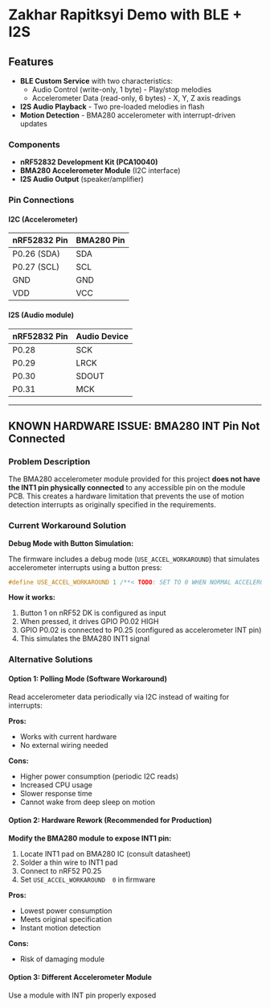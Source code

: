# Zakhar Rapitksyi Demo with BLE + I2S

## Features

- **BLE Custom Service** with two characteristics:
  - Audio Control (write-only, 1 byte) - Play/stop melodies
  - Accelerometer Data (read-only, 6 bytes) - X, Y, Z axis readings
- **I2S Audio Playback** - Two pre-loaded melodies in flash
- **Motion Detection** - BMA280 accelerometer with interrupt-driven updates

### Components
- **nRF52832 Development Kit (PCA10040)**
- **BMA280 Accelerometer Module** (I2C interface)
- **I2S Audio Output** (speaker/amplifier)

### Pin Connections

#### I2C (Accelerometer)
| nRF52832 Pin | BMA280 Pin |
|--------------|------------|
| P0.26 (SDA)  | SDA        |
| P0.27 (SCL)  | SCL        |
| GND          | GND        |
| VDD          | VCC        |

#### I2S (Audio module)
| nRF52832 Pin | Audio Device |
|--------------|--------------|
| P0.28        | SCK          |
| P0.29        | LRCK         |
| P0.30        | SDOUT        |
| P0.31        | MCK          |

---

## **KNOWN HARDWARE ISSUE: BMA280 INT Pin Not Connected**

### Problem Description

The BMA280 accelerometer module provided for this project **does not have the INT1 pin physically connected** to any accessible pin on the module PCB. This creates a hardware limitation that prevents the use of motion detection interrupts as originally specified in the requirements.

### Current Workaround Solution

**Debug Mode with Button Simulation:**

The firmware includes a debug mode (`USE_ACCEL_WORKAROUND`) that simulates accelerometer interrupts using a button press:

```c
#define USE_ACCEL_WORKAROUND 1 /**< TODO: SET TO 0 WHEN NORMAL ACCELEROMETER WILL BE PRESENT */
```

**How it works:**
1. Button 1 on nRF52 DK is configured as input
2. When pressed, it drives GPIO P0.02 HIGH
3. GPIO P0.02 is connected to P0.25 (configured as accelerometer INT pin)
4. This simulates the BMA280 INT1 signal


### Alternative Solutions

#### Option 1: Polling Mode (Software Workaround)
Read accelerometer data periodically via I2C instead of waiting for interrupts:

**Pros:**
- Works with current hardware
- No external wiring needed

**Cons:**
- Higher power consumption (periodic I2C reads)
- Increased CPU usage
- Slower response time
- Cannot wake from deep sleep on motion

#### Option 2: Hardware Rework (Recommended for Production)
**Modify the BMA280 module to expose INT1 pin:**

1. Locate INT1 pad on BMA280 IC (consult datasheet)
2. Solder a thin wire to INT1 pad
3. Connect to nRF52 P0.25
4. Set `USE_ACCEL_WORKAROUND  0` in firmware

**Pros:**
- Lowest power consumption
- Meets original specification
- Instant motion detection

**Cons:**
- Risk of damaging module

#### Option 3: Different Accelerometer Module
Use a module with INT pin properly exposed
